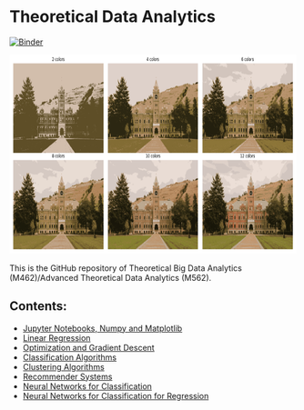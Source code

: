 # Theoretical Data Analytics

[![Binder](https://mybinder.org/badge_logo.svg)](https://mybinder.org/v2/gh/um-perez-alvaro/Data-Science-Theory/HEAD)

<img src="logo.png" height="350" width = "800">

This is the GitHub repository of Theoretical Big Data Analytics (M462)/Advanced Theoretical Data Analytics (M562).

## Contents:

- [Jupyter Notebooks, Numpy and Matplotlib](https://github.com/um-perez-alvaro/Data-Science-Theory/tree/master/Jupyter%20Notebooks/Jupyter%20Notebooks%2C%20numpy%20and%20matplotlib)
- [Linear Regression](https://github.com/um-perez-alvaro/Data-Science-Theory/tree/master/Jupyter%20Notebooks/Regression)
- [Optimization and Gradient Descent](https://github.com/um-perez-alvaro/Data-Science-Theory/tree/master/Jupyter%20Notebooks/Optimization%20and%20Gradient%20Descent)
- [Classification Algorithms](https://github.com/um-perez-alvaro/Data-Science-Theory/tree/master/Jupyter%20Notebooks/Classification%20algorithms)
- [Clustering Algorithms](https://github.com/um-perez-alvaro/Data-Science-Theory/tree/master/Jupyter%20Notebooks/Clustering%20algorithms)
- [Recommender Systems](https://github.com/um-perez-alvaro/Data-Science-Theory/tree/master/Jupyter%20Notebooks/Recommender%20Systems)
- [Neural Networks for Classification](https://github.com/um-perez-alvaro/Data-Science-Theory/tree/master/Jupyter%20Notebooks/Neural%20Nets)
- [Neural Networks for Classification for Regression](hell)




